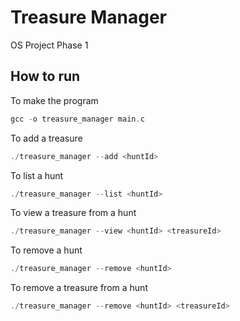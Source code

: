 
# Treasure Manager

OS Project Phase 1



## How to run
To make the program
```c
gcc -o treasure_manager main.c
```
To add a treasure 
```c
./treasure_manager --add <huntId>
```
To list a hunt
```c
./treasure_manager --list <huntId>
```
To view a treasure from a hunt
```c
./treasure_manager --view <huntId> <treasureId>
```
To remove a hunt 
```c
./treasure_manager --remove <huntId>
```
To remove a treasure from a hunt
```c
./treasure_manager --remove <huntId> <treasureId>
```


    
